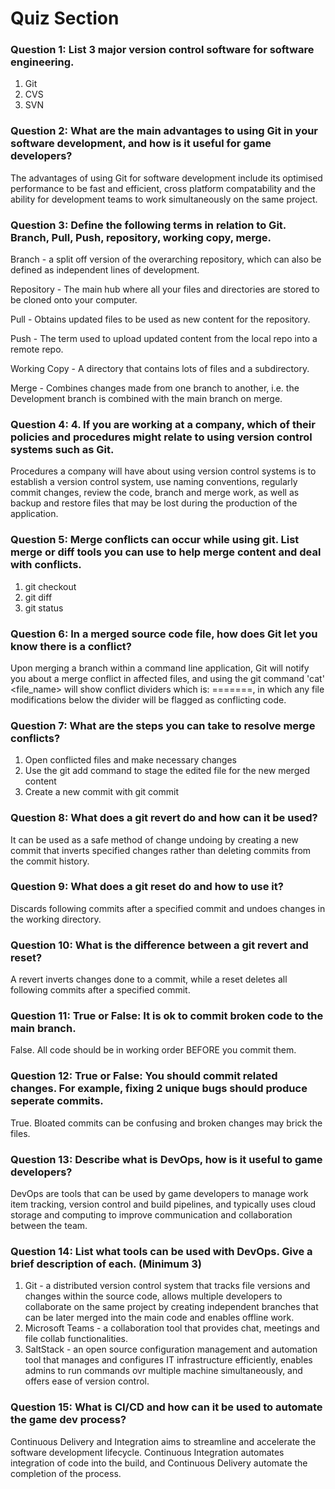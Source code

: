 # Quiz Section

### Question 1: List 3 major version control software for software engineering.
<ol>
    <li> Git <br>
    <li> CVS <br>
    <li> SVN </li>
</ol>

### Question 2: What are the main advantages to using Git in your software development, and how is it useful for game developers?
The advantages of using Git for software development include its optimised performance to be fast and efficient, cross platform compatability and the ability for development teams to work simultaneously on the same project.

### Question 3: Define the following terms in relation to Git. Branch, Pull, Push, repository, working copy, merge.
Branch - a split off version of the overarching repository, which can also be defined as independent lines of development. 

Repository - The main hub where all your files and directories are stored to be cloned onto your computer.

Pull - Obtains updated files to be used as new content for the repository.

Push - The term used to upload updated content from the local repo into a remote repo.

Working Copy - A directory that contains lots of files and a subdirectory.

Merge - Combines changes made from one branch to another, i.e. the Development branch is combined with the main branch on merge.

### Question 4: 4. If you are working at a company, which of their policies and procedures might relate to using version control systems such as Git.
Procedures a company will have about using version control systems is to establish a version control system, use naming conventions, regularly commit changes, review the code, branch and merge work, as well as backup and restore files that may be lost during the production of the application.

### Question 5: Merge conflicts can occur while using git. List merge or diff tools you can use to help merge content and deal with conflicts.
<ol>
<li> git checkout <br>
<li> git diff <br>
<li> git status </li>
</ol>

### Question 6: In a merged source code file, how does Git let you know there is a conflict?
Upon merging a branch within a command line application, Git will notify you about a merge conflict in affected files, and using the git command 'cat' <file_name> will show conflict dividers which is: =======, in which any file modifications below the divider will be flagged as conflicting code.

### Question 7: What are the steps you can take to resolve merge conflicts?
<ol>
<li> Open conflicted files and make necessary changes
<li> Use the git add command to stage the edited file for the new merged content
<li> Create a new commit with git commit
</ol>

### Question 8: What does a git revert do and how can it be used?
It can be used as a safe method of change undoing by creating a new commit that inverts specified changes rather than deleting commits from the commit history.

### Question 9: What does a git reset do and how to use it?
Discards following commits after a specified commit and undoes changes in the working directory.

### Question 10: What is the difference between a git revert and reset?
A revert inverts changes done to a commit, while a reset deletes all following commits after a specified commit.

### Question 11: True or False: It is ok to commit broken code to the main branch.
False. All code should be in working order BEFORE you commit them.

### Question 12: True or False: You should commit related changes. For example, fixing 2 unique bugs should produce seperate commits.
True. Bloated commits can be confusing and broken changes may brick the files.

### Question 13: Describe what is DevOps, how is it useful to game developers?
DevOps are tools that can be used by game developers to manage work item tracking, version control and build pipelines, and typically uses cloud storage and computing to improve communication and collaboration between the team.

### Question 14: List what tools can be used with DevOps. Give a brief description of each. (Minimum 3)
<ol>
<li> Git - a distributed version control system that tracks file versions and changes within the source code, allows multiple developers to collaborate on the same project by creating independent branches that can be later merged into the main code and enables offline work.
<li> Microsoft Teams - a collaboration tool that provides chat, meetings and file collab functionalities.
<li> SaltStack - an open source configuration management and automation tool that manages and configures IT infrastructure efficiently, enables admins to run commands ovr multiple machine simultaneously, and offers ease of version control.
</ol>

### Question 15: What is CI/CD and how can it be used to automate the game dev process?
Continuous Delivery and Integration aims to streamline and accelerate the software development lifecycle. Continuous Integration automates integration of code into the build, and Continuous Delivery automate the completion of the process.
